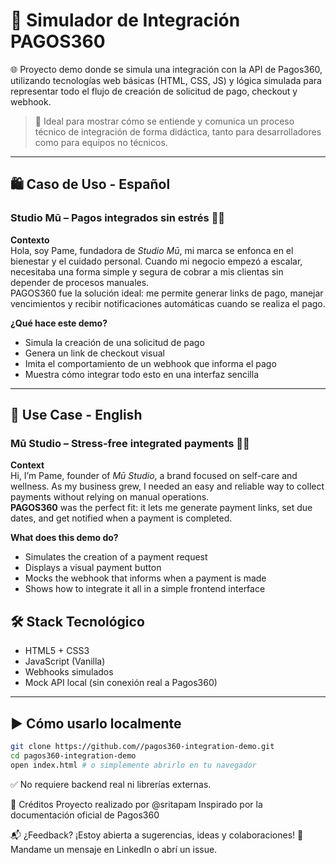 # 💸 Simulador de Integración PAGOS360

🌐 Proyecto demo donde se simula una integración con la API de Pagos360, utilizando tecnologías web básicas (HTML, CSS, JS) y lógica simulada para representar todo el flujo de creación de solicitud de pago, checkout y webhook.

> 🚀 Ideal para mostrar cómo se entiende y comunica un proceso técnico de integración de forma didáctica, tanto para desarrolladores como para equipos no técnicos.

---

## 🛍️ Caso de Uso - Español

### Studio Mū – Pagos integrados sin estrés 🧘‍♀️

**Contexto**  
Hola, soy Pame, fundadora de *Studio Mū*, mi marca se enfonca en el bienestar y el cuidado personal. Cuando mi negocio empezó a escalar, necesitaba una forma simple y segura de cobrar a mis clientas sin depender de procesos manuales.  
PAGOS360 fue la solución ideal: me permite generar links de pago, manejar vencimientos y recibir notificaciones automáticas cuando se realiza el pago.

**¿Qué hace este demo?**
- Simula la creación de una solicitud de pago
- Genera un link de checkout visual
- Imita el comportamiento de un webhook que informa el pago
- Muestra cómo integrar todo esto en una interfaz sencilla

---

## 🧾 Use Case - English

### Mū Studio – Stress-free integrated payments 🧘‍♀️

**Context**  
Hi, I’m Pame, founder of *Mū Studio*, a brand focused on self-care and wellness. As my business grew, I needed an easy and reliable way to collect payments without relying on manual operations.  
**PAGOS360** was the perfect fit: it lets me generate payment links, set due dates, and get notified when a payment is completed.

**What does this demo do?**
- Simulates the creation of a payment request
- Displays a visual payment button
- Mocks the webhook that informs when a payment is made
- Shows how to integrate it all in a simple frontend interface


## 🛠️ Stack Tecnológico

- HTML5 + CSS3
- JavaScript (Vanilla)
- Webhooks simulados
- Mock API local (sin conexión real a Pagos360)

---

## ▶️ Cómo usarlo localmente

```bash
git clone https://github.com//pagos360-integration-demo.git
cd pagos360-integration-demo
open index.html # o simplemente abrirlo en tu navegador
```

✅ No requiere backend real ni librerías externas.

🤝 Créditos
Proyecto realizado por @sritapam
Inspirado por la documentación oficial de Pagos360

📬 ¿Feedback?
¡Estoy abierta a sugerencias, ideas y colaboraciones! 💌
Mandame un mensaje en LinkedIn o abrí un issue.
